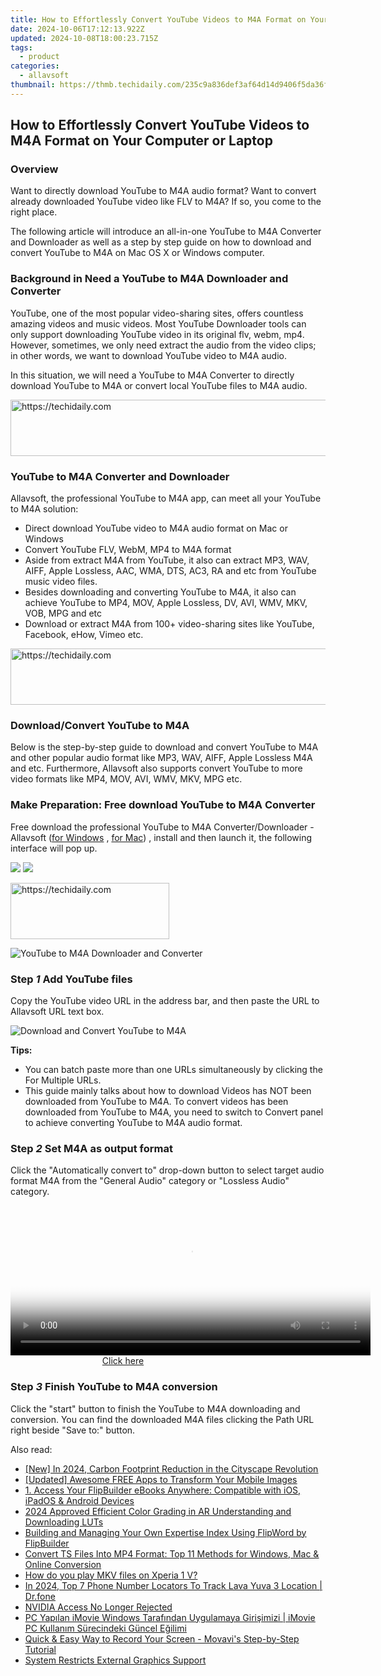 ```yaml
---
title: How to Effortlessly Convert YouTube Videos to M4A Format on Your Computer or Laptop
date: 2024-10-06T17:12:13.922Z
updated: 2024-10-08T18:00:23.715Z
tags:
  - product
categories:
  - allavsoft
thumbnail: https://thmb.techidaily.com/235c9a836def3af64d14d9406f5da36fac525d1a6b5286ab03fa2d909747fb1b.jpg
---
```


## How to Effortlessly Convert YouTube Videos to M4A Format on Your Computer or Laptop

### Overview

Want to directly download YouTube to M4A audio format? Want to convert already downloaded YouTube video like FLV to M4A? If so, you come to the right place.

The following article will introduce an all-in-one YouTube to M4A Converter and Downloader as well as a step by step guide on how to download and convert YouTube to M4A on Mac OS X or Windows computer.

### Background in Need a YouTube to M4A Downloader and Converter

YouTube, one of the most popular video-sharing sites, offers countless amazing videos and music videos. Most YouTube Downloader tools can only support downloading YouTube video in its original flv, webm, mp4\. However, sometimes, we only need extract the audio from the video clips; in other words, we want to download YouTube video to M4A audio.

In this situation, we will need a YouTube to M4A Converter to directly download YouTube to M4A or convert local YouTube files to M4A audio.

<!-- affiliate ads begin -->
<a href="https://unicoeye.pxf.io/c/5597632/2134218/18498" target="_top" id="2134218">
  <img src="//a.impactradius-go.com/display-ad/18498-2134218" border="0" alt="https://techidaily.com" width="728" height="90"/>
</a>
<img height="0" width="0" src="https://unicoeye.pxf.io/i/5597632/2134218/18498" style="position:absolute;visibility:hidden;" border="0" />
<!-- affiliate ads end -->

### YouTube to M4A Converter and Downloader

Allavsoft, the professional YouTube to M4A app, can meet all your YouTube to M4A solution:

* Direct download YouTube video to M4A audio format on Mac or Windows
* Convert YouTube FLV, WebM, MP4 to M4A format
* Aside from extract M4A from YouTube, it also can extract MP3, WAV, AIFF, Apple Lossless, AAC, WMA, DTS, AC3, RA and etc from YouTube music video files.
* Besides downloading and converting YouTube to M4A, it also can achieve YouTube to MP4, MOV, Apple Lossless, DV, AVI, WMV, MKV, VOB, MPG and etc
* Download or extract M4A from 100+ video-sharing sites like YouTube, Facebook, eHow, Vimeo etc.

<!-- affiliate ads begin -->
<a href="https://appsumo.8odi.net/c/5597632/2049382/7443" target="_top" id="2049382">
  <img src="//a.impactradius-go.com/display-ad/7443-2049382" border="0" alt="https://techidaily.com" width="728" height="90"/>
</a>
<img height="0" width="0" src="https://appsumo.8odi.net/i/5597632/2049382/7443" style="position:absolute;visibility:hidden;" border="0" />
<!-- affiliate ads end -->

### Download/Convert YouTube to M4A

Below is the step-by-step guide to download and convert YouTube to M4A and other popular audio format like MP3, WAV, AIFF, Apple Lossless M4A and etc. Furthermore, Allavsoft also supports convert YouTube to more video formats like MP4, MOV, AVI, WMV, MKV, MPG etc.

### Make Preparation: Free download YouTube to M4A Converter

Free download the professional YouTube to M4A Converter/Downloader - Allavsoft ([for Windows](https://tools.techidaily.com/allavsoft/products/) , [for Mac](https://tools.techidaily.com/allavsoft/products/)) , install and then launch it, the following interface will pop up.

[![](https://www.allavsoft.com/how-to/../images/how-to/free-download-win.jpg)](https://tools.techidaily.com/allavsoft/products/) [![](https://www.allavsoft.com/how-to/../images/how-to/free-download-mac.jpg)](https://tools.techidaily.com/allavsoft/products/)

<!-- affiliate ads begin -->
<a href="https://25home.pxf.io/c/5597632/2148641/16836" target="_top" id="2148641">
  <img src="//a.impactradius-go.com/display-ad/16836-2148641" border="0" alt="https://techidaily.com" width="254" height="90"/>
</a>
<img height="0" width="0" src="https://25home.pxf.io/i/5597632/2148641/16836" style="position:absolute;visibility:hidden;" border="0" />
<!-- affiliate ads end -->

![YouTube to M4A Downloader and Converter](https://www.allavsoft.com/how-to/../images/allavsoft-mac/screen-shot-600.jpg)

### Step _1_ Add YouTube files

Copy the YouTube video URL in the address bar, and then paste the URL to Allavsoft URL text box.

![Download and Convert YouTube to M4A](https://www.allavsoft.com/how-to/../images/how-to/youtube-to-m4a/youtube-to-m4a.jpg)

**Tips:**

* You can batch paste more than one URLs simultaneously by clicking the For Multiple URLs.
* This guide mainly talks about how to download Videos has NOT been downloaded from YouTube to M4A. To convert videos has been downloaded from YouTube to M4A, you need to switch to Convert panel to achieve converting YouTube to M4A audio format.

### Step _2_ Set M4A as output format

Click the "Automatically convert to" drop-down button to select target audio format M4A from the "General Audio" category or "Lossless Audio" category.

<!-- affiliate ads begin -->
<span id="1983588">
					<video width="576" height="240" style="cursor:pointer"
           poster="//a.impactradius-go.com/display-clicktoplayimage/1983588.png"
           onclick="if(!this.playClicked){this.play();this.setAttribute('controls',true);this.playClicked=true;}">
	   <source src="//a.impactradius-go.com/display-ad/22993-1983588">
	   <img src="//a.impactradius-go.com/display-clicktoplayimage/1983588.png" style="border: none; height: 100%; width: 100%; object-fit: contain">
	</video>
	<div style="width:360px;text-align:center"><a href="javascript:window.open(decodeURIComponent('https%3A%2F%2Fhomestyler.sjv.io%2Fc%2F5597632%2F1983588%2F22993'), '_blank');void(0);">Click here</a></div>
</span>
<img height="0" width="0" src="https://imp.pxf.io/i/5597632/1983588/22993" style="position:absolute;visibility:hidden;" border="0" />
<!-- affiliate ads end -->

### Step _3_ Finish YouTube to M4A conversion

Click the "start" button to finish the YouTube to M4A downloading and conversion. You can find the downloaded M4A files clicking the Path URL right beside "Save to:" button.

<ins class="adsbygoogle"
     style="display:block"
     data-ad-format="autorelaxed"
     data-ad-client="ca-pub-7571918770474297"
     data-ad-slot="1223367746"></ins>

<ins class="adsbygoogle"
     style="display:block"
     data-ad-client="ca-pub-7571918770474297"
     data-ad-slot="8358498916"
     data-ad-format="auto"
     data-full-width-responsive="true"></ins>

<span class="atpl-alsoreadstyle">Also read:</span>
<div><ul>
<li><a href="https://youtube-docs.techidaily.com/n-2024-carbon-footprint-reduction-in-the-cityscape-revolution/"><u>[New] In 2024, Carbon Footprint Reduction in the Cityscape Revolution</u></a></li>
<li><a href="https://extra-tips.techidaily.com/updated-awesome-free-apps-to-transform-your-mobile-images/"><u>[Updated] Awesome FREE Apps to Transform Your Mobile Images</u></a></li>
<li><a href="https://win-help.techidaily.com/1-access-your-flipbuilder-ebooks-anywhere-compatible-with-ios-ipados-and-android-devices/"><u>1. Access Your FlipBuilder eBooks Anywhere: Compatible with iOS, iPadOS & Android Devices</u></a></li>
<li><a href="https://article-files.techidaily.com/2024-approved-efficient-color-grading-in-ar-understanding-and-downloading-luts/"><u>2024 Approved Efficient Color Grading in AR Understanding and Downloading LUTs</u></a></li>
<li><a href="https://win-help.techidaily.com/building-and-managing-your-own-expertise-index-using-flipword-by-flipbuilder/"><u>Building and Managing Your Own Expertise Index Using FlipWord by FlipBuilder</u></a></li>
<li><a href="https://win-help.techidaily.com/convert-ts-files-into-mp4-format-top-11-methods-for-windows-mac-and-online-conversion/"><u>Convert TS Files Into MP4 Format: Top 11 Methods for Windows, Mac & Online Conversion</u></a></li>
<li><a href="https://phone-solutions.techidaily.com/how-do-you-play-mkv-files-on-xperia-1-v-by-aiseesoft-video-converter-play-mkv-on-android/"><u>How do you play MKV files on Xperia 1 V?</u></a></li>
<li><a href="https://android-location-track.techidaily.com/in-2024-top-7-phone-number-locators-to-track-lava-yuva-3-location-drfone-by-drfone-virtual-android/"><u>In 2024, Top 7 Phone Number Locators To Track Lava Yuva 3 Location | Dr.fone</u></a></li>
<li><a href="https://graphic-issues.techidaily.com/nvidia-access-no-longer-rejected/"><u>NVIDIA Access No Longer Rejected</u></a></li>
<li><a href="https://win-help.techidaily.com/pc-yapilan-imovie-windows-tarafindan-uygulamaya-girisimizi-imovie-pc-kullanim-surecindeki-guncel-egilimi/"><u>PC Yapılan iMovie Windows Tarafından Uygulamaya Girişimizi | iMovie PC Kullanım Sürecindeki Güncel Eğilimi</u></a></li>
<li><a href="https://win-help.techidaily.com/quick-and-easy-way-to-record-your-screen-movavis-step-by-step-tutorial/"><u>Quick & Easy Way to Record Your Screen - Movavi's Step-by-Step Tutorial</u></a></li>
<li><a href="https://driver-error.techidaily.com/system-restricts-external-graphics-support/"><u>System Restricts External Graphics Support</u></a></li>
</ul></div>

